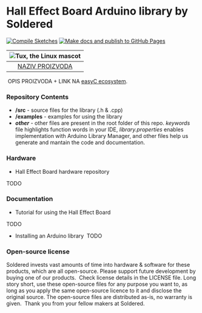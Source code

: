 # Hall Effect Board Arduino library by Soldered

[![Compile Sketches](https://github.com/e-radionicacom/Hall-Effect-Sensor/actions/workflows/compile_test.yml/badge.svg?branch=dev)](https://github.com/e-radionicacom/Hall-Effect-Sensor/actions/workflows/compile_test.yml)
[![Make docs and publish to GitHub Pages](https://github.com/e-radionicacom/Hall-Effect-Sensor/actions/workflows/make_docs.yml/badge.svg?branch=dev)](https://github.com/e-radionicacom/Hall-Effect-Sensor/actions/workflows/make_docs.yml)

| ![Tux, the Linux mascot](https://upload.wikimedia.org/wikipedia/commons/8/8f/Example_image.svg) |
| :---------------------------------------------------------------------------------------------: |
| [NAZIV PROIZVODA](www.solde.red/SKU)                                                            |
​
OPIS PROIZVODA + LINK NA [easyC ecosystem](www.soldered.com/easyC). 
​
### Repository Contents
- **/src** - source files for the library (.h & .cpp)
- **/examples** - examples for using the library
- ***other*** - other files are present in the root folder of this repo. *keywords* file highlights function words in your IDE, *library.properties* enables implementation with Arduino Library Manager, and other files help us generate and mantain the code and documentation.
​
### Hardware
- Hall Effect Board hardware repository

TODO​

### Documentation
- Tutorial for using the Hall Effect Board

TODO

- Installing an Arduino library
​
TODO
​
### Open-source license
Soldered invests vast amounts of time into hardware & software for these products, which are all open-source. Please support future development by buying one of our products. 
​
Check license details in the LICENSE file. Long story short, use these open-source files for any purpose you want to, as long as you apply the same open-source licence to it and disclose the original source. The open-source files are distributed as-is, no warranty is given.
​
Thank you from your fellow makers at Soldered.
